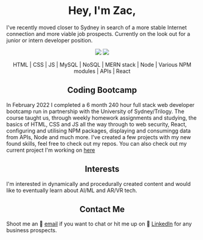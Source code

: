 <h1 align = "center"> Hey, I'm Zac,</h1>
<p>I've recently moved closer to Sydney in search of a more stable Internet connection and more viable job prospects. Currently on the look out for a junior or intern developer position.</p>

<p align= "center">
<img src='https://img.shields.io/github/last-commit/HobbaZ/HobbaZ'>
<img src='https://img.shields.io/github/followers/HobbaZ.svg'>
</p>

<p align = "center">HTML | CSS | JS | MySQL | NoSQL | MERN stack | Node | Various NPM modules | APIs | React</p>

<h2 align = "center">Coding Bootcamp</h2>

In February 2022 I completed a 6 month 240 hour full stack web developer bootcamp run in partnership with the University of Sydney/Trilogy. The course taught us, through weekly homework assignments and studying, the basics of HTML, CSS and JS all the way through to web security, React, configuring and utilising NPM packages, displaying and consumingg data from APIs, Node and much more. I've created a few projects with my new found skills, feel free to check out my repos. You can also check out my current project I'm working on [here](https://worthly.herokuapp.com/)

<h2 align = "center">Interests</h2>
I'm interested in dynamically and procedurally created content and would like to eventually learn about AI/ML and AR/VR tech.

<h2 align = "center">Contact Me</h2>

Shoot me an 📧 [email](zachobba@gmail.com) if you want to chat or hit me up on 💼 [LinkedIn](https://www.linkedin.com/in/zachary-hobba-52aaa182/) for any business prospects.
